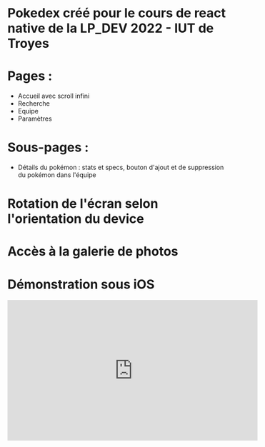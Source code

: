 # Pokedex créé pour le cours de react native de la LP_DEV 2022 - IUT de Troyes

# Pages : 
- Accueil avec scroll infini 
- Recherche 
- Equipe
- Paramètres

# Sous-pages : 
- Détails du pokémon : stats et specs, bouton d'ajout et de suppression du pokémon dans l'équipe

# Rotation de l'écran selon l'orientation du device
# Accès à la galerie de photos

# Démonstration sous iOS
<iframe width="560" height="315" src="https://www.youtube.com/embed/X6o83gjihhQ" title="YouTube video player" frameborder="0" allow="accelerometer; autoplay; clipboard-write; encrypted-media; gyroscope; picture-in-picture" allowfullscreen></iframe>